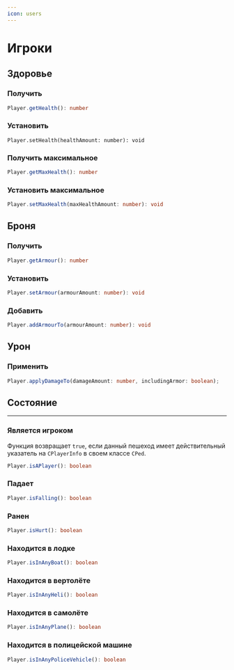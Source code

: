 ```yaml
---
icon: users
---
```


# Игроки

## Здоровье
### Получить
```typescript
Player.getHealth(): number
```
### Установить
```
Player.setHealth(healthAmount: number): void
```
### Получить максимальное
```typescript
Player.getMaxHealth(): number
```
### Установить максимальное
```typescript
Player.setMaxHealth(maxHealthAmount: number): void
```

## Броня
### Получить
```typescript
Player.getArmour(): number
```
### Установить
```typescript
Player.setArmour(armourAmount: number): void
```
### Добавить
```typescript
Player.addArmourTo(armourAmount: number): void
```

## Урон
### Применить
```typescript
Player.applyDamageTo(damageAmount: number, includingArmor: boolean);
```

## Состояние
---
### Является игроком
Функция возвращает `true`, если данный пешеход имеет действительный указатель на `CPlayerInfo` в своем классе `CPed`.
```typescript
Player.isAPlayer(): boolean
```

### Падает
```typescript
Player.isFalling(): boolean
```

### Ранен
```typescript
Player.isHurt(): boolean
```

### Находится в лодке
```typescript
Player.isInAnyBoat(): boolean
```

### Находится в вертолёте
```typescript
Player.isInAnyHeli(): boolean
```

### Находится в самолёте
```typescript
Player.isInAnyPlane(): boolean
```

### Находится в полицейской машине
```typescript
Player.isInAnyPoliceVehicle(): boolean
```
